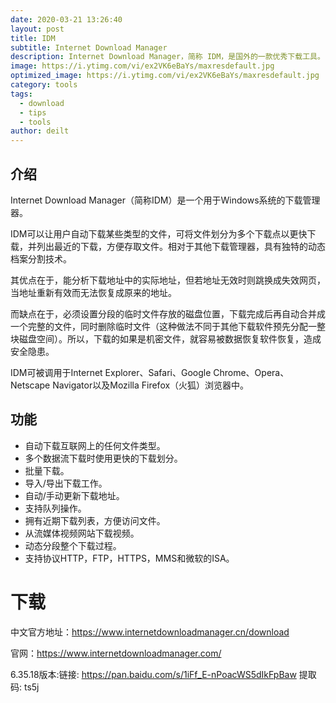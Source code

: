 ```yaml
---
date: 2020-03-21 13:26:40
layout: post
title: IDM 
subtitle: Internet Download Manager
description: Internet Download Manager，简称 IDM，是国外的一款优秀下载工具。
image: https://i.ytimg.com/vi/ex2VK6eBaYs/maxresdefault.jpg
optimized_image: https://i.ytimg.com/vi/ex2VK6eBaYs/maxresdefault.jpg
category: tools
tags:
  - download
  - tips
  - tools
author: deilt
---
```


## 介绍
Internet Download Manager（简称IDM）是一个用于Windows系统的下载管理器。

IDM可以让用户自动下载某些类型的文件，可将文件划分为多个下载点以更快下载，并列出最近的下载，方便存取文件。相对于其他下载管理器，具有独特的动态档案分割技术。

其优点在于，能分析下载地址中的实际地址，但若地址无效时则跳换成失效网页，当地址重新有效而无法恢复成原来的地址。

而缺点在于，必须设置分段的临时文件存放的磁盘位置，下载完成后再自动合并成一个完整的文件，同时删除临时文件（这种做法不同于其他下载软件预先分配一整块磁盘空间）。所以，下载的如果是机密文件，就容易被数据恢复软件恢复，造成安全隐患。

IDM可被调用于Internet Explorer、Safari、Google Chrome、Opera、Netscape Navigator以及Mozilla Firefox（火狐）浏览器中。

## 功能
- 自动下载互联网上的任何文件类型。
- 多个数据流下载时使用更快的下载划分。
- 批量下载。
- 导入/导出下载工作。
- 自动/手动更新下载地址。
- 支持队列操作。
- 拥有近期下载列表，方便访问文件。
- 从流媒体视频网站下载视频。
- 动态分段整个下载过程。
- 支持协议HTTP，FTP，HTTPS，MMS和微软的ISA。

# 下载
中文官方地址：<https://www.internetdownloadmanager.cn/download>

官网：<https://www.internetdownloadmanager.com/>

6.35.18版本:链接: <https://pan.baidu.com/s/1iFf_E-nPoacWS5dIkFpBaw> 提取码: ts5j 

